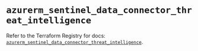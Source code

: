 # `azurerm_sentinel_data_connector_threat_intelligence`

Refer to the Terraform Registry for docs: [`azurerm_sentinel_data_connector_threat_intelligence`](https://registry.terraform.io/providers/hashicorp/azurerm/4.11.0/docs/resources/sentinel_data_connector_threat_intelligence).
